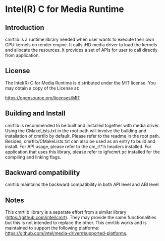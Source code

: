 # Intel(R) C for Media Runtime


## Introduction

cmrtlib is a runtime library needed when user wants to execute their own GPU kernels on render engine. It calls iHD media driver to load the kernels and allocate the resources. It provides a set of APIs for user to call directly from application.

## License

The Intel(R) C for Media Runtime is distributed under the MIT license.
You may obtain a copy of the License at:

https://opensource.org/licenses/MIT

## Building and Install

cmrtlib is recommended to be built and installed together with media driver. Using the CMakeLists.txt in the root path will involve the building and installation of cmrtlib by default. Please refer to the readme in the root path. Besides, cmrtlib/CMakeLists.txt can also be used as an entry to build and install.
For API usage, please refer to the cm_rt*.h headers installed.
For application that uses this library, please refer to igfxcmrt.pc installed for the compiling and linking flags.

## Backward compatibility

cmrtlib maintains the backward compatibility in both API level and ABI level

## Notes

This cmrtlib library is a separate effort from a similar library (https://github.com/intel/cmrt). They may provide the same functionalities but this is not intended to replace the other. This cmrtlib works and is maintained to support the following platforms: https://github.com/intel/media-driver#supported-platforms.

